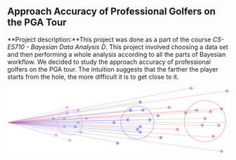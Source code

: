 ## Approach Accuracy of Professional Golfers on the PGA Tour

**Project description:**This project was done as a part of the course *CS-E5710 - Bayesian Data Analysis D*. This project involved choosing a data set and then performing a whole analysis according to all the parts of Bayesian workflow. We decided to study the approach accuracy of professional golfers on the PGA tour. The intuition suggests that the farther the player starts from the hole, the more difficult it is to get close to it.

![Golf shots](/images/accuracy.png) 
